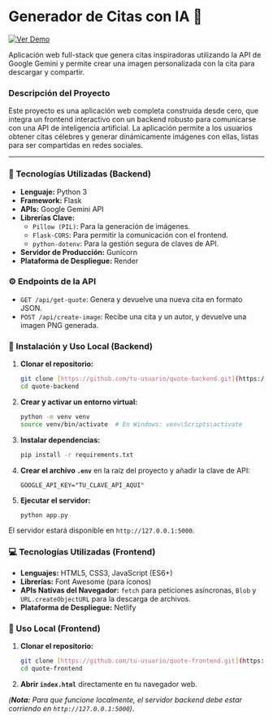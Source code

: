 # Generador de Citas con IA 🚀

[![Ver Demo](https://img.shields.io/badge/Ver_Demo-En_Vivo-brightgreen)](https://front-quote-generator.netlify.app/)

Aplicación web full-stack que genera citas inspiradoras utilizando la API de Google Gemini y permite crear una imagen personalizada con la cita para descargar y compartir.



### Descripción del Proyecto

Este proyecto es una aplicación web completa construida desde cero, que integra un frontend interactivo con un backend robusto para comunicarse con una API de inteligencia artificial. La aplicación permite a los usuarios obtener citas célebres y generar dinámicamente imágenes con ellas, listas para ser compartidas en redes sociales.

---

### 🔧 Tecnologías Utilizadas (Backend)

* **Lenguaje:** Python 3
* **Framework:** Flask
* **APIs:** Google Gemini API
* **Librerías Clave:**
    * `Pillow (PIL)`: Para la generación de imágenes.
    * `Flask-CORS`: Para permitir la comunicación con el frontend.
    * `python-dotenv`: Para la gestión segura de claves de API.
* **Servidor de Producción:** Gunicorn
* **Plataforma de Despliegue:** Render

### ⚙️ Endpoints de la API

* `GET /api/get-quote`: Genera y devuelve una nueva cita en formato JSON.
* `POST /api/create-image`: Recibe una cita y un autor, y devuelve una imagen PNG generada.

### 🚀 Instalación y Uso Local (Backend)

1.  **Clonar el repositorio:**
    ```bash
    git clone [https://github.com/tu-usuario/quote-backend.git](https://github.com/tu-usuario/quote-backend.git)
    cd quote-backend
    ```
2.  **Crear y activar un entorno virtual:**
    ```bash
    python -m venv venv
    source venv/bin/activate  # En Windows: venv\Scripts\activate
    ```
3.  **Instalar dependencias:**
    ```bash
    pip install -r requirements.txt
    ```
4.  **Crear el archivo `.env`** en la raíz del proyecto y añadir la clave de API:
    ```
    GOOGLE_API_KEY="TU_CLAVE_API_AQUI"
    ```
5.  **Ejecutar el servidor:**
    ```bash
    python app.py
    ```
El servidor estará disponible en `http://127.0.0.1:5000`.

### 💻 Tecnologías Utilizadas (Frontend)

* **Lenguajes:** HTML5, CSS3, JavaScript (ES6+)
* **Librerías:** Font Awesome (para íconos)
* **APIs Nativas del Navegador:** `fetch` para peticiones asíncronas, `Blob` y `URL.createObjectURL` para la descarga de archivos.
* **Plataforma de Despliegue:** Netlify

### 🚀 Uso Local (Frontend)

1.  **Clonar el repositorio:**
    ```bash
    git clone [https://github.com/tu-usuario/quote-frontend.git](https://github.com/tu-usuario/quote-frontend.git)
    cd quote-frontend
    ```
2.  **Abrir `index.html`** directamente en tu navegador web.

*(**Nota:** Para que funcione localmente, el servidor backend debe estar corriendo en `http://127.0.0.1:5000`)*.
